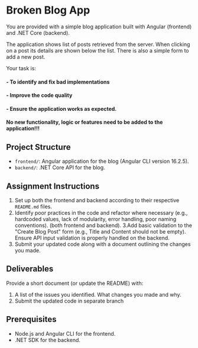 # Broken Blog App

You are provided with a simple blog application built with Angular (frontend) and .NET Core (backend). 

The application shows list of posts retrieved from the server. When clicking on a post its details are shown below the list.
There is also a simple form to add a new post.

Your task is:
#### - To identify and fix  bad implementations
#### - Improve the code quality
#### - Ensure the application works as expected.
#### No new functionality, logic or features need to be added to the application!!! 

## Project Structure
- `frontend/`: Angular application for the blog (Angular CLI version 16.2.5).
- `backend/`: .NET Core API for the blog.

## Assignment Instructions
1. Set up both the frontend and backend according to their respective `README.md` files.
2. Identify poor practices in the code and refactor where necessary (e.g., hardcoded values, lack of modularity, error handling,  poor naming conventions).
 (both frontend and backend).
3.Add basic validation to the "Create Blog Post" form (e.g., Title and Content should not be empty).
Ensure API input validation is properly handled on the backend.
4. Submit your updated code along with a document outlining the changes you made.

## Deliverables
Provide a short document (or update the README) with:
1. A list of the issues you identified.
	What changes you made and why.
2. Submit the updated code  in separate branch

## Prerequisites
- Node.js and Angular CLI for the frontend.
- .NET SDK for the backend.

  
